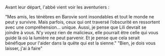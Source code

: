 Avant leur départ, l'abbé vient voir les aventuriers : 

"Mes amis, les ténèbres en Barovie sont insondables et tout le monde ne peut y survivre. Mais parfois, ceux qui ont traversé l’obscurité en ressortent avec une compréhension… unique. Aussi, je pense que Lili devrait se joindre à vous. N'y voyez rien de malicieux, elle pourrait être celle qui vous guide là où la lumière ne peut parvenir. Et je pense que cela serait bénéfique pour l'aider dans la quête qui est la sienne."
"Bien, je dois vous laisser, j'ai à faire"